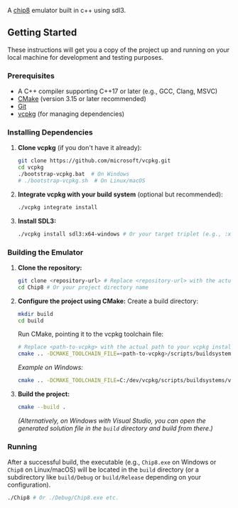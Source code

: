 A [chip8](https://en.wikipedia.org/wiki/CHIP-8) emulator built in c++ using sdl3.

## Getting Started

These instructions will get you a copy of the project up and running on your local machine for development and testing purposes.

### Prerequisites

*   A C++ compiler supporting C++17 or later (e.g., GCC, Clang, MSVC)
*   [CMake](https://cmake.org/download/) (version 3.15 or later recommended)
*   [Git](https://git-scm.com/downloads)
*   [vcpkg](https://github.com/microsoft/vcpkg) (for managing dependencies)

### Installing Dependencies

1.  **Clone vcpkg** (if you don't have it already):
    ```bash
    git clone https://github.com/microsoft/vcpkg.git
    cd vcpkg
    ./bootstrap-vcpkg.bat  # On Windows
    # ./bootstrap-vcpkg.sh  # On Linux/macOS
    ```

2.  **Integrate vcpkg with your build system** (optional but recommended):
    ```bash
    ./vcpkg integrate install
    ```

3.  **Install SDL3:**
    ```bash
    ./vcpkg install sdl3:x64-windows # Or your target triplet (e.g., :x64-linux, :arm64-osx)
    ```

### Building the Emulator

1.  **Clone the repository:**
    ```bash
    git clone <repository-url> # Replace <repository-url> with the actual URL
    cd Chip8 # Or your project directory name
    ```

2.  **Configure the project using CMake:**
    Create a build directory:
    ```bash
    mkdir build
    cd build
    ```
    Run CMake, pointing it to the vcpkg toolchain file:
    ```bash
    # Replace <path-to-vcpkg> with the actual path to your vcpkg installation
    cmake .. -DCMAKE_TOOLCHAIN_FILE=<path-to-vcpkg>/scripts/buildsystems/vcpkg.cmake
    ```
    *Example on Windows:*
    ```bash
    cmake .. -DCMAKE_TOOLCHAIN_FILE=C:/dev/vcpkg/scripts/buildsystems/vcpkg.cmake
    ```

3.  **Build the project:**
    ```bash
    cmake --build .
    ```
    *(Alternatively, on Windows with Visual Studio, you can open the generated solution file in the `build` directory and build from there.)*

### Running

After a successful build, the executable (e.g., `Chip8.exe` on Windows or `Chip8` on Linux/macOS) will be located in the `build` directory (or a subdirectory like `build/Debug` or `build/Release` depending on your configuration).

```bash
./Chip8 # Or ./Debug/Chip8.exe etc.